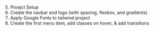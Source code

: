 5. Proejct Setup
6. Create the navbar and logo (with spacing, flexbox, and gradients)
7. Apply Google Fonts to tailwind project
8. Create the first menu item, add classes on hover, & add transitions